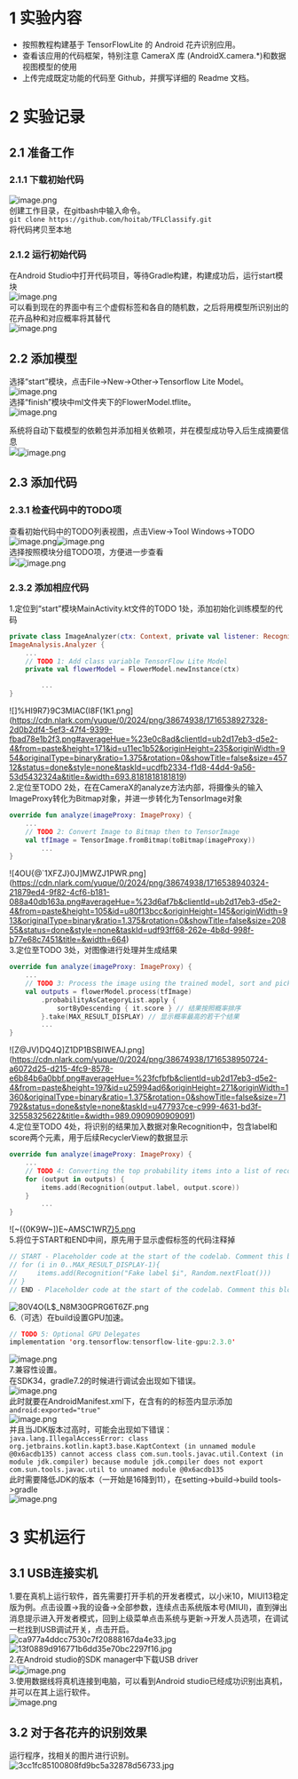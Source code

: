 # 1 实验内容
- 按照教程构建基于 TensorFlowLite 的 Android 花卉识别应用。 
- 查看该应用的代码框架，特别注意 CameraX 库 (AndroidX.camera.*)和数据视图模型的使用
- 上传完成既定功能的代码至 Github，并撰写详细的 Readme 文档。  
# 2 实验记录
## 2.1 准备工作
### 2.1.1 下载初始代码
![image.png](https://cdn.nlark.com/yuque/0/2024/png/38674938/1716538272116-4f965040-e0f9-42f6-8770-76c30a3ce9e3.png#averageHue=%236f6e6c&clientId=ub2d17eb3-d5e2-4&from=paste&height=122&id=u7832703a&originHeight=168&originWidth=925&originalType=binary&ratio=1.375&rotation=0&showTitle=false&size=19760&status=done&style=none&taskId=ue276813a-9596-4ebd-8893-d9c2963bfb9&title=&width=672.7272727272727)<br />创建工作目录，在gitbash中输入命令。<br />`git clone https://github.com/hoitab/TFLClassify.git`<br />	将代码拷贝至本地
### 2.1.2 运行初始代码
在Android Studio中打开代码项目，等待Gradle构建，构建成功后，运行start模块<br />![image.png](https://cdn.nlark.com/yuque/0/2024/png/38674938/1716538444502-518c8fb5-2a5e-4fea-95ef-36c23615cb51.png#averageHue=%23f9f8f7&clientId=ub2d17eb3-d5e2-4&from=paste&height=291&id=u24a6807b&originHeight=482&originWidth=1068&originalType=binary&ratio=1.375&rotation=0&showTitle=false&size=51230&status=done&style=none&taskId=u54febe2b-ee98-45a3-8601-910f6ce5175&title=&width=643.8181762695312)<br />可以看到现在的界面中有三个虚假标签和各自的随机数，之后将用模型所识别出的花卉品种和对应概率将其替代<br />![image.png](https://cdn.nlark.com/yuque/0/2024/png/38674938/1716540106470-839bdb9e-9632-4051-adbe-ae0ff4cdac9c.png#averageHue=%2382643a&clientId=u9d2ba279-5a28-4&from=paste&height=633&id=u59a5a210&originHeight=871&originWidth=415&originalType=binary&ratio=1.375&rotation=0&showTitle=false&size=698451&status=done&style=none&taskId=u5189a540-0156-4511-8939-deb43516c25&title=&width=301.8181818181818)
## 2.2 添加模型
选择“start”模块，点击File->New->Other->Tensorflow Lite Model。<br />![image.png](https://cdn.nlark.com/yuque/0/2024/png/38674938/1716538517884-a148e94e-a8c7-4f5b-b6c2-14418a55128b.png#averageHue=%23e2dfc7&clientId=ub2d17eb3-d5e2-4&from=paste&height=454&id=u312f5c50&originHeight=624&originWidth=1871&originalType=binary&ratio=1.375&rotation=0&showTitle=false&size=169584&status=done&style=none&taskId=ud95567e8-8b49-4da0-813b-20e9622fb26&title=&width=1360.7272727272727)<br />	选择“finish”模块中ml文件夹下的FlowerModel.tflite。<br />![image.png](https://cdn.nlark.com/yuque/0/2024/png/38674938/1716538613654-e4e302c3-7ae9-4a0e-a811-ed364cb63a26.png#averageHue=%23fcfaf9&clientId=ub2d17eb3-d5e2-4&from=paste&height=674&id=Nz3qI&originHeight=927&originWidth=999&originalType=binary&ratio=1.375&rotation=0&showTitle=false&size=165596&status=done&style=none&taskId=ue804d035-09e8-4f77-b73c-c63c9c1f8cb&title=&width=726.5454545454545)

系统将自动下载模型的依赖包并添加相关依赖项，并在模型成功导入后生成摘要信息<br />![](./screenshot/message.jpg#id=sgu8F&originalType=binary&ratio=1&rotation=0&showTitle=false&status=done&style=none&title=)![image.png](https://cdn.nlark.com/yuque/0/2024/png/38674938/1716538663952-7de18338-63e2-44b1-a282-d3a21184d9d6.png#averageHue=%23fcfcfb&clientId=ub2d17eb3-d5e2-4&from=paste&height=301&id=u2214240f&originHeight=563&originWidth=1267&originalType=binary&ratio=1.375&rotation=0&showTitle=false&size=65173&status=done&style=none&taskId=u24734217-cb21-4aac-8fa6-9a5f20a491a&title=&width=676.5454711914062)
## 2.3 添加代码
### 2.3.1 检查代码中的TODO项
查看初始代码中的TODO列表视图，点击View->Tool Windows->TODO<br />![image.png](https://cdn.nlark.com/yuque/0/2024/png/38674938/1716538833219-cd9691f9-bc7d-40ca-9e7e-756a55a00fa1.png#averageHue=%23c1b3a2&clientId=ub2d17eb3-d5e2-4&from=paste&height=289&id=udf0c57fc&originHeight=398&originWidth=334&originalType=binary&ratio=1.375&rotation=0&showTitle=false&size=68950&status=done&style=none&taskId=u241c3a96-35d7-452d-a0c0-848dde4a67f&title=&width=242.9090909090909)![image.png](https://cdn.nlark.com/yuque/0/2024/png/38674938/1716538853698-2a2c7362-f205-409b-9d4b-36b2276bb204.png#averageHue=%23e5e9e5&clientId=ub2d17eb3-d5e2-4&from=paste&height=264&id=u08143f8d&originHeight=363&originWidth=383&originalType=binary&ratio=1.375&rotation=0&showTitle=false&size=86423&status=done&style=none&taskId=u07b81acd-c0b0-4be1-8f40-30e5e464972&title=&width=278.54545454545456)<br />	选择按照模块分组TODO项，方便进一步查看<br />![](./screenshot/groupby.jpg#id=vYyoj&originalType=binary&ratio=1&rotation=0&showTitle=false&status=done&style=none&title=)![image.png](https://cdn.nlark.com/yuque/0/2024/png/38674938/1716538875108-40011b92-d304-4c10-bd63-61fc55e7178a.png#averageHue=%23e5e9e5&clientId=ub2d17eb3-d5e2-4&from=paste&height=264&id=u8d1568a2&originHeight=363&originWidth=383&originalType=binary&ratio=1.375&rotation=0&showTitle=false&size=86423&status=done&style=none&taskId=uf86a31c8-8130-4cbc-8b60-20e02eb4040&title=&width=278.54545454545456)
### 2.3.2 添加相应代码
1.定位到“start”模块MainActivity.kt文件的TODO 1处，添加初始化训练模型的代码
```kotlin
private class ImageAnalyzer(ctx: Context, private val listener: RecognitionListener) :
ImageAnalysis.Analyzer {
    ...
    // TODO 1: Add class variable TensorFlow Lite Model
    private val flowerModel = FlowerModel.newInstance(ctx)

        ...
}
```
![]%HI9R7}9C3MIAC(I8F(1K1.png](https://cdn.nlark.com/yuque/0/2024/png/38674938/1716538927328-2d0b2df4-5ef3-47f4-9399-fbad78e1b2f3.png#averageHue=%23e0c8ad&clientId=ub2d17eb3-d5e2-4&from=paste&height=171&id=u11ec1b52&originHeight=235&originWidth=954&originalType=binary&ratio=1.375&rotation=0&showTitle=false&size=45712&status=done&style=none&taskId=ucdfb2334-f1d8-44d4-9a56-53d5432324a&title=&width=693.8181818181819)<br />2.定位至TODO 2处，在在CameraX的analyze方法内部，将摄像头的输入ImageProxy转化为Bitmap对象，并进一步转化为TensorImage对象
```kotlin
override fun analyze(imageProxy: ImageProxy) {
    ...
    // TODO 2: Convert Image to Bitmap then to TensorImage
    val tfImage = TensorImage.fromBitmap(toBitmap(imageProxy))
        ...
}
```
![4OU{@`1XFZJ}0J]MWZJ1PWR.png](https://cdn.nlark.com/yuque/0/2024/png/38674938/1716538940324-21879ed4-9f82-4cf6-b181-088a40db163a.png#averageHue=%23d6af7b&clientId=ub2d17eb3-d5e2-4&from=paste&height=105&id=u80f13bcc&originHeight=145&originWidth=913&originalType=binary&ratio=1.375&rotation=0&showTitle=false&size=20855&status=done&style=none&taskId=udf93ff68-262e-4b8d-998f-b77e68c7451&title=&width=664)<br />3.定位至TODO 3处，对图像进行处理并生成结果
```kotlin
override fun analyze(imageProxy: ImageProxy) {
    ...
    // TODO 3: Process the image using the trained model, sort and pick out the top results
    val outputs = flowerModel.process(tfImage)
        .probabilityAsCategoryList.apply {
            sortByDescending { it.score } // 结果按照概率排序
        }.take(MAX_RESULT_DISPLAY) // 显示概率最高的若干个结果
        ...
}
```
![Z@JV)DQ4Q]Z1DP1BSBIWEAJ.png](https://cdn.nlark.com/yuque/0/2024/png/38674938/1716538950724-a6072d25-d215-4fc9-8578-e6b84b6a0bbf.png#averageHue=%23fcfbfb&clientId=ub2d17eb3-d5e2-4&from=paste&height=197&id=u25994ad6&originHeight=271&originWidth=1360&originalType=binary&ratio=1.375&rotation=0&showTitle=false&size=71792&status=done&style=none&taskId=u477937ce-c999-4631-bd3f-32558325622&title=&width=989.0909090909091)<br />4.定位至TODO 4处，将识别的结果加入数据对象Recognition中，包含label和score两个元素，用于后续RecyclerView的数据显示
```kotlin
override fun analyze(imageProxy: ImageProxy) {
    ...
    // TODO 4: Converting the top probability items into a list of recognitions
    for (output in outputs) {
        items.add(Recognition(output.label, output.score))
    }
        ...
}
```
![~({0K9W~])E~AMSC1WR[7}5.png](https://cdn.nlark.com/yuque/0/2024/png/38674938/1716538973949-6e96da57-61cb-45f2-ab17-dadf61d88d20.png#averageHue=%23cfaa80&clientId=ub2d17eb3-d5e2-4&from=paste&height=137&id=u11903d69&originHeight=189&originWidth=1278&originalType=binary&ratio=1.375&rotation=0&showTitle=false&size=30333&status=done&style=none&taskId=u46e67c6a-4eb4-448e-ae05-a4b71bb42fe&title=&width=929.4545454545455)<br />5.将位于START和END中间，原先用于显示虚假标签的代码注释掉
```kotlin
// START - Placeholder code at the start of the codelab. Comment this block of code out.
// for (i in 0..MAX_RESULT_DISPLAY-1){
//     items.add(Recognition("Fake label $i", Random.nextFloat()))
// }
// END - Placeholder code at the start of the codelab. Comment this block of code out.
```
![80V4O(L$_N8M30GPRG6T6ZF.png](https://cdn.nlark.com/yuque/0/2024/png/38674938/1716539008026-a4f2ca5e-f763-43ec-b019-157b5bbf4bdb.png#averageHue=%23fbfaf8&clientId=ub2d17eb3-d5e2-4&from=paste&height=185&id=u0932478a&originHeight=254&originWidth=1582&originalType=binary&ratio=1.375&rotation=0&showTitle=false&size=53491&status=done&style=none&taskId=u768891c2-977d-4802-8426-a01554b7bb1&title=&width=1150.5454545454545)<br />6.（可选）在build设置GPU加速。
```kotlin
// TODO 5: Optional GPU Delegates
implementation 'org.tensorflow:tensorflow-lite-gpu:2.3.0'
```
![image.png](https://cdn.nlark.com/yuque/0/2024/png/38674938/1716539102695-36bb40f7-0564-45fa-88e0-18688dee6606.png#averageHue=%23ede0c9&clientId=ub2d17eb3-d5e2-4&from=paste&height=87&id=u4e355c27&originHeight=119&originWidth=955&originalType=binary&ratio=1.375&rotation=0&showTitle=false&size=16023&status=done&style=none&taskId=uccde5044-c6bf-4a59-98be-1e0a003e189&title=&width=694.5454545454545)<br />7.兼容性设置。<br />在SDK34，gradle7.2的时候进行调试会出现如下错误。<br />![image.png](https://cdn.nlark.com/yuque/0/2024/png/38674938/1716539258609-b5e3ed44-d1d3-45e7-b199-792f89904608.png#averageHue=%23fdfbf9&clientId=ub2d17eb3-d5e2-4&from=paste&height=124&id=u8c700546&originHeight=171&originWidth=746&originalType=binary&ratio=1.375&rotation=0&showTitle=false&size=18735&status=done&style=none&taskId=ub3afc6d0-7462-4d3a-96ff-aafc9bf7f08&title=&width=542.5454545454545)<br />此时就要在AndroidManifest.xml下，在含有<intent-filter>的<activity>的标签内显示添加`android:exported="true"`<br />![image.png](https://cdn.nlark.com/yuque/0/2024/png/38674938/1716539471090-2b0ce98a-c552-4799-b190-9781cd807e78.png#averageHue=%23fef5f4&clientId=ub2d17eb3-d5e2-4&from=paste&height=163&id=u092b1afb&originHeight=224&originWidth=646&originalType=binary&ratio=1.375&rotation=0&showTitle=false&size=27426&status=done&style=none&taskId=u1168571a-beb8-486c-93d5-398d94d1117&title=&width=469.8181818181818)<br />并且当JDK版本过高时，可能会出现如下错误：<br />`java.lang.IllegalAccessError: class org.jetbrains.kotlin.kapt3.base.KaptContext (in unnamed module @0x6acdb135) cannot access class com.sun.tools.javac.util.Context (in module jdk.compiler) because module jdk.compiler does not export com.sun.tools.javac.util to unnamed module @0x6acdb135`<br />此时需要降低JDK的版本（一开始是16降到11），在setting->build->build tools->gradle<br />![image.png](https://cdn.nlark.com/yuque/0/2024/png/38674938/1716539604212-3f9e89d8-909a-4a84-92b6-d464b258d52d.png#averageHue=%2373a77d&clientId=ub2d17eb3-d5e2-4&from=paste&height=199&id=u31c8b478&originHeight=274&originWidth=791&originalType=binary&ratio=1.375&rotation=0&showTitle=false&size=48927&status=done&style=none&taskId=u74cb887c-d704-4e9a-b2c1-f202f2362af&title=&width=575.2727272727273)
# 3 实机运行
## 3.1 USB连接实机
1.要在真机上运行软件，首先需要打开手机的开发者模式，以小米10，MIUI13稳定版为例。点击设置->我的设备->全部参数，连续点击系统版本号(MIUI)，直到弹出消息提示进入开发者模式，回到上级菜单点击系统与更新->开发人员选项，在调试一栏找到USB调试开关，点击开启。<br />![ca977a4ddcc7530c7f20888167da4e33.jpg](https://cdn.nlark.com/yuque/0/2024/jpeg/38674938/1716549534267-40e32904-f9b3-4d74-8943-814d797bd6c3.jpeg#averageHue=%23f6f6f6&clientId=u6d1b121d-ad35-4&from=paste&height=335&id=ue28bd9e2&originHeight=642&originWidth=1043&originalType=binary&ratio=1.375&rotation=0&showTitle=false&size=42290&status=done&style=none&taskId=u5ec77a72-e6ea-475f-aa85-b6b4f634d86&title=&width=544.8181762695312)<br />![13f0889d916771b6dd35e70bc2297f16.jpg](https://cdn.nlark.com/yuque/0/2024/jpeg/38674938/1716540280386-36003017-ccda-431c-8978-b264d985c922.jpeg#averageHue=%23f8f8f8&clientId=u9d2ba279-5a28-4&from=paste&height=392&id=CkKc2&originHeight=942&originWidth=1080&originalType=binary&ratio=1.375&rotation=0&showTitle=false&size=53000&status=done&style=none&taskId=u64ed31f1-b205-45b3-8453-7261c32cd31&title=&width=449.54547119140625)<br />2.在Android studio的SDK manager中下载USB driver<br />![](./screenshot/USB.jpg#id=UuLaS&originalType=binary&ratio=1&rotation=0&showTitle=false&status=done&style=none&title=)![image.png](https://cdn.nlark.com/yuque/0/2024/png/38674938/1716539885793-d1e3b4bb-cfc0-4f0e-9d61-cd46cd9b5171.png#averageHue=%23dfe8f9&clientId=ub2d17eb3-d5e2-4&from=paste&height=50&id=udcb2dd5f&originHeight=69&originWidth=812&originalType=binary&ratio=1.375&rotation=0&showTitle=false&size=11789&status=done&style=none&taskId=ud8a5fccc-7f90-4c03-9236-2650a4da13e&title=&width=590.5454545454545)<br />3.使用数据线将真机连接到电脑，可以看到Android studio已经成功识别出真机，并可以在其上运行软件。<br />![image.png](https://cdn.nlark.com/yuque/0/2024/png/38674938/1716549645650-9741545c-93cc-4b3b-852d-e5c4164bb932.png#averageHue=%2396c3ae&clientId=u6d1b121d-ad35-4&from=paste&height=62&id=u4bb90dae&originHeight=85&originWidth=448&originalType=binary&ratio=1.375&rotation=0&showTitle=false&size=13334&status=done&style=none&taskId=u3b3aed0b-3ed1-441e-a5e5-b495dae2b61&title=&width=325.8181818181818)
## 3.2 对于各花卉的识别效果
运行程序，找相关的图片进行识别。<br />![3cc1fc85100808fd9bc5a32878d56733.jpg](https://cdn.nlark.com/yuque/0/2024/jpeg/38674938/1716540256321-9d54a70c-b35a-4a04-90bc-8d54c746424b.jpeg#averageHue=%232d312d&clientId=u9d2ba279-5a28-4&from=paste&height=1396&id=u286c86e8&originHeight=1920&originWidth=886&originalType=binary&ratio=1.375&rotation=0&showTitle=false&size=119770&status=done&style=none&taskId=u023fa7d2-1168-4597-af06-3bbe1f605a2&title=&width=644.3636363636364)
